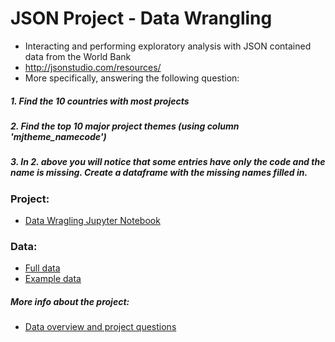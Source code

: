 # JSON Project - Data Wrangling 
  - Interacting and performing exploratory analysis with JSON contained data from the World Bank
  - http://jsonstudio.com/resources/
  -  More specifically, answering the following question:

##### 1. Find the 10 countries with most projects
##### 2. Find the top 10 major project themes (using column 'mjtheme_namecode')
##### 3. In 2. above you will notice that some entries have only the code and the name is missing. Create a dataframe with the missing names filled in.


### Project:
- [Data Wragling Jupyter Notebook](https://github.com/joaobecker/json_mini_project/blob/master/json_mini_project.ipynb)

### Data:
- [Full data](https://github.com/joaobecker/json_mini_project/blob/master/world_bank_projects.json)
- [Example data](https://github.com/joaobecker/json_mini_project/blob/master/world_bank_projects_less.json)

##### More info about the project:
- [Data overview and project questions](https://github.com/joaobecker/json_mini_project/blob/master/sliderule_dsi_json_exercise.ipynb)
